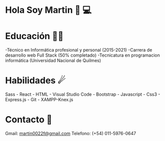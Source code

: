 # Hola Soy Martin 👋 💻

# Educación 👨‍🏫
-Técnico en Informática profesional y personal (2015-2021)
-Carrera de desarrollo web Full Stack 
(50% completado)
-Tecnicatura en programacion informática 
(Universidad Nacional de Quilmes)

# Habilidades ☄

Sass - React - HTML - Visual Studio Code - Bootstrap - Javascript - Css3 - Express.js - Git - XAMPP-Knex.js

# Contacto 📧
Gmail: martin0022f@gmail.com
Telefono: (+54) 011-5976-0647

